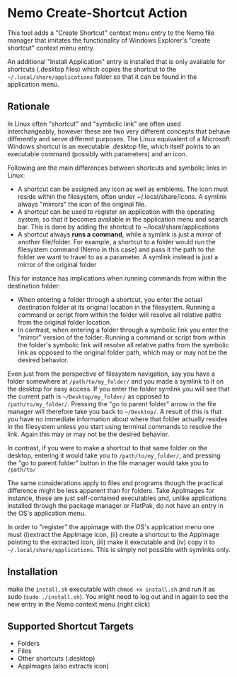 # Nemo Create-Shortcut Action

This tool adds a "Create Shortcut" context menu entry to the Nemo file manager that imitates the functionality of Windows Explorer's "create shortcut" context menu entry.

An additional "Install Application" entry is installed that is only available for shortcuts (.desktop files) which copies the shortcut to the `~/.local/share/applications` folder so that it can be found in the application menu.

## Rationale

In Linux often "shortcut" and "symbolic link" are often used interchangeably, however these are two very different concepts that behave differently and serve different purposes. The Linux equivalent of a Microsoft Windows shortcut is an executable .desktop file, which itself points to an executable command (possibly with parameters) and an icon.

Following are the main differences between shortcuts and symbolic links in Linux:

* A shortcut can be assigned any icon as well as emblems. The icon must reside within the filesystem, often under ~/.local/share/icons. A symlink always "mirrors" the icon of the original file.
* A shortcut can be used to register an application with the operating system, so that it becomes available in the application menu and search bar. This is done by adding the shortcut to ~/local/share/applications
* A shortcut always **runs a command**, while a symlink is just a mirror of another file/folder. For example, a shortcut to a folder would run the filesystem command (Nemo in this case) and pass it the path to the folder we want to travel to as a parameter. A symlink instead is just a mirror of the original folder

This for instance has implications when running commands from within the destination folder:

* When entering a folder through a shortcut, you enter the actual destination folder at its original location in the filesystem. Running a command or script from within the folder will resolve all relative paths from the original folder location.
* In contrast, when entering a folder through a symbolic link you enter the "mirror" version of the folder. Running a command or script from within the folder's symbolic link will resolve all relative paths from the symbolic link as opposed to the original folder path, which may or may not be the desired behavior.

Even just from the perspective of filesystem navigation, say you have a folder somewhere at `/path/to/my_folder/` and you made a symlink to it on the desktop for easy access. If you enter the folder symlink you will see that the current path is `~/Desktop/my_folder/` as opposed to `/path/to/my_folder/`. Pressing the "go to parent folder" arrow in the file manager will therefore take you back to `~/Desktop/`. A result of this is that you have no immediate information about where that folder actually resides in the filesystem unless you start using terminal commands to resolve the link. Again this may or may not be the desired behavior.

In contrast, if you were to make a shortcut to that same folder on the desktop, entering it would take you to `/path/to/my_folder/`, and pressing the "go to parent folder" button in the file manager would take you to `/path/to/`

The same considerations apply to files and programs though the practical difference might be less apparent than for folders. Take AppImages for instance, these are just self-contained executables and, unlike applications installed through the package manager or FlatPak, do not have an entry in the OS's application menu.

In order to "register" the appimage with the OS's application menu one must (i)extract the AppImage icon, (ii) create a shortcut to the AppImage pointing to the extracted icon, (iii) make it executable and (iv) copy it to `~/.local/share/applications`. This is simply not possible with symlinks only.

## Installation

make the `install.sh` executable with `chmod +x install.sh` and run it as sudo (`sudo ./install.sh`). You might need to log out and in again to see the new entry in the Nemo context menu (right click)

## Supported Shortcut Targets

* Folders
* Files
* Other shortcuts (.desktop)
* AppImages (also extracts icon)
